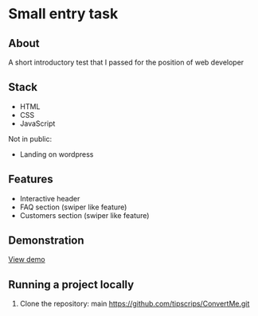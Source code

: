 # Small entry task

## About
A short introductory test that I passed for the position of web developer

## Stack
- HTML
- CSS
- JavaScript

Not in public:
- Landing on wordpress

## Features
- Interactive header
- FAQ section (swiper like feature)
- Customers section (swiper like feature)

## Demonstration
[View demo](https://convertmetest.netlify.app)

## Running a project locally
1. Clone the repository:
   main
   https://github.com/tipscrips/ConvertMe.git
